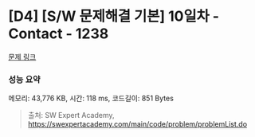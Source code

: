 # [D4] [S/W 문제해결 기본] 10일차 - Contact - 1238 

[문제 링크](https://swexpertacademy.com/main/code/problem/problemDetail.do?contestProbId=AV15B1cKAKwCFAYD) 

### 성능 요약

메모리: 43,776 KB, 시간: 118 ms, 코드길이: 851 Bytes



> 출처: SW Expert Academy, https://swexpertacademy.com/main/code/problem/problemList.do